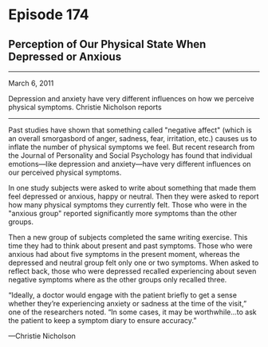 # Episode 174

## Perception of Our Physical State When Depressed or Anxious

---

March 6, 2011

Depression and anxiety have very different influences on how we perceive physical symptoms. Christie Nicholson reports

---

Past studies have shown that something called "negative affect" (which is an overall smorgasbord of anger, sadness, fear, irritation, etc.) causes us to inflate the number of physical symptoms we feel. But recent research from the Journal of Personality and Social Psychology has found that individual emotions—like depression and anxiety—have very different influences on our perceived physical symptoms.

In one study subjects were asked to write about something that made them feel depressed or anxious, happy or neutral. Then they were asked to report how many physical symptoms they currently felt. Those who were in the "anxious group" reported significantly more symptoms than the other groups.

Then a new group of subjects completed the same writing exercise. This time they had to think about present and past symptoms. Those who were anxious had about five symptoms in the present moment, whereas the depressed and neutral group felt only one or two symptoms. When asked to reflect back, those who were depressed recalled experiencing about seven negative symptoms where as the other groups only recalled three.

“Ideally, a doctor would engage with the patient briefly to get a sense whether they’re experiencing anxiety or sadness at the time of the visit,” one of the researchers noted. “In some cases, it may be worthwhile...to ask the patient to keep a symptom diary to ensure accuracy.”

—Christie Nicholson

